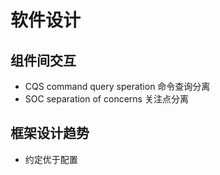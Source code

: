 # 软件设计

## 组件间交互

- CQS command query speration 命令查询分离
- SOC separation of concerns  关注点分离

## 框架设计趋势

- 约定优于配置
